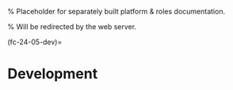 % Placeholder for separately built platform & roles documentation.

% Will be redirected by the web server.

(fc-24-05-dev)=

# Development
